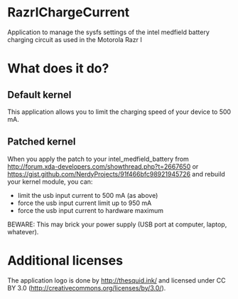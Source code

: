 # RazrIChargeCurrent
Application to manage the sysfs settings of the intel medfield battery charging circuit as used in the Motorola Razr I

# What does it do?
## Default kernel

This application allows you to limit the charging speed of your device to 500 mA.

## Patched kernel

When you apply the patch to your intel_medfield_battery from http://forum.xda-developers.com/showthread.php?t=2667650 or https://gist.github.com/NerdyProjects/91f466bfc98921945726 and rebuild your kernel module, you can:

- limit the usb input current to 500 mA (as above)
- force the usb input current limit up to 950 mA
- force the usb input current to hardware maximum

BEWARE: This may brick your power supply (USB port at computer, laptop, whatever).

# Additional licenses
The application logo is done by http://thesquid.ink/ and licensed under CC BY 3.0 (http://creativecommons.org/licenses/by/3.0/).
